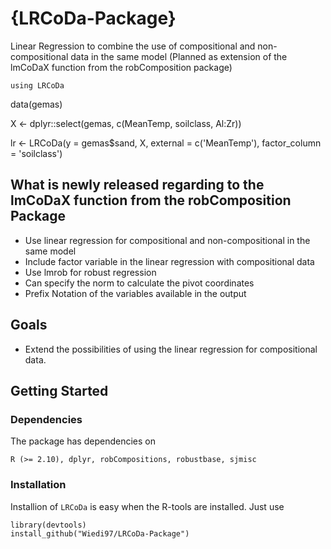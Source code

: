 # {LRCoDa-Package}

Linear Regression to combine the use of compositional and non-compositional data in the same model (Planned as extension of the lmCoDaX function from the robComposition package)

```
using LRCoDa
```

data(gemas) 

X <- dplyr::select(gemas, c(MeanTemp, soilclass, Al:Zr))

lr <- LRCoDa(y = gemas$sand, X, external = c('MeanTemp'), factor_column = 'soilclass')

## What is newly released regarding to the lmCoDaX function from the robComposition Package
- Use linear regression for compositional and non-compositional in the same model
- Include factor variable in the linear regression with compositional data
- Use lmrob for robust regression
- Can specify the norm to calculate the pivot coordinates
- Prefix Notation of the variables available in the output

## Goals
- Extend the possibilities of using the linear regression for compositional data.

## Getting Started

### Dependencies

The package has dependencies on

```
R (>= 2.10), dplyr, robCompositions, robustbase, sjmisc
```

### Installation

Installion of `LRCoDa` is easy when the R-tools are installed. Just use

```
library(devtools)
install_github("Wiedi97/LRCoDa-Package")
```
